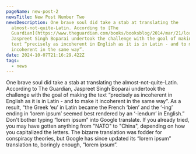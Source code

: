 ```yaml
---
pageName: new-post-2
newsTitle: New Post Number Two
newsDescription: One brave soul did take a stab at translating the
  almost-not-quite-Latin. According to [The
  Guardian](https://www.theguardian.com/books/booksblog/2014/mar/21/lorem-ipsum-translated-latin-placeholder-text),
  Jaspreet Singh Boparai undertook the challenge with the goal of making the
  text “precisely as incoherent in English as it is in Latin - and to make it
  incoherent in the same way”.
date: 2024-10-07T21:16:29.422Z
tags:
  - news
---
```

One brave soul did take a stab at translating the almost-not-quite-Latin. According to The Guardian, Jaspreet Singh Boparai undertook the challenge with the goal of making the text “precisely as incoherent in English as it is in Latin - and to make it incoherent in the same way”. As a result, “the Greek ‘eu’ in Latin became the French ‘bien’ and the ‘-ing’ ending in ‘lorem ipsum’ seemed best rendered by an ‘-iendum’ in English.” Don't bother typing “lorem ipsum” into Google translate. If you already tried, you may have gotten anything from "NATO" to "China", depending on how you capitalized the letters. The bizarre translation was fodder for conspiracy theories, but Google has since updated its “lorem ipsum” translation to, boringly enough, “lorem ipsum”.